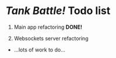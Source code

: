 # _Tank Battle!_ Todo list

1. Main app refactoring **DONE!**

2. Websockets server refactoring
  * ...lots of work to do...

